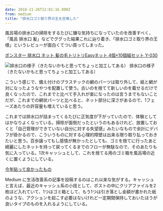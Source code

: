 ```yaml
---
date: 2018-11-26T12:01:16.090Z
from: medium
title: "排水口ゴミ取り界の王を召喚した"
---
```


風呂場の排水口の掃除をするたびに嫌な気持ちになっていたのを改善すべく、「風呂 排水口 髪」などでググった結果これに辿り着き、「排水口ゴミ取り界の王様」というレビューが面白くてつい買ってしまった。

[ボンスター 排水口 ネット 髪の毛トリトリEasyネット 4個×10個組セット Y-030](https://www.amazon.co.jp/gp/product/B00E5VWGVG?tag=r7kamura07-22)

![排水口の様子（きたないかもと思ってちょっと加工してある）](https://cdn-images-1.medium.com/max/800/1*zLyPjvEiQA_oIxY0qpalUg.png)
排水口の様子（きたないかもと思ってちょっと加工してある）

こういう感じで、備え付けのプラスチックの網のパーツは取り外して、紙と網が対になったようなやつを配置して使う。古いのを捨てて新しいのを載せるだけで良くなったので、これまでと比べて手入れが楽になったのは言うまでもないことだが、これまでの網状パーツと比べると、ネット部分に深さがあるので、1フェーズあたりの許容量も増えていると思う。

これまでは排水口が詰まってくるたびに正気度が下がっていたので、体験としてはかなりよくなっている。掃除が面倒だったというのもあるけれど、放置しておくと「自己管理ができていない自分に対する失望感」みたいなもので余計にデバフが掛かるので、こういうものに対する心理的障壁は出来る限り取り払っておきたいと思う。百歩譲ってもし感情が無かったとしても、ゴミを捨てに行ったあと綺麗にしたネットを持って戻ってくるまでのフローが無駄なので、そのあたりも気に入っている。1次キャッシュとして、これを捨てる用のゴミ箱を風呂場の近くに置くようにしている。

[今年貼って良かったもの](https://medium.com/@r7kamura/%E4%BB%8A%E5%B9%B4%E8%B2%BC%E3%81%A3%E3%81%A6%E8%89%AF%E3%81%8B%E3%81%A3%E3%81%9F%E3%82%82%E3%81%AE-a293430d4c4a)

Medium に生活改善系の記事を投稿するのはこれ以来な気がする。キャッシュと言えば、最近のキャッシュ系の小技として、ポストの中にクリアファイルを2枚ほど入れていて、1つはゴミ箱として、もう1つは引き落とし金額が書かれた紙のような、アクションを起こす必要はないけれど一定期間保持しておいたほうが良いタイプのものを入れるようにしている。
